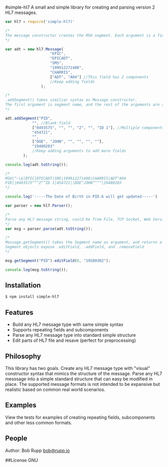 #simple-hl7
A small and simple library for creating and parsing version 2 HL7 messages.

```js
var hl7 = require('simple-hl7)'

/*
The message constructor creates the MSH segment. Each argument is a field.
*/

var adt = new hl7.Message(
                    "EPIC",
                    "EPICADT",
                    "SMS",
                    "199912271408",
                    "CHARRIS",
                    ["ADT", "A04"] //This field has 2 components
                    //Keep adding fields
                );

/*
.addSegment() takes similiar syntax as Message constructor.
The first argument is segment name, and the rest of the arguments are added as fields.
*/

adt.addSegment("PID",
            "", //Blank field
            ["0493575", "", "", "2", "", "ID 1"], //Multiple components
            "454721",
            "",
            ["DOE", "JOHN", "", "", "", ""],
            "19480203"
            //Keep adding arguments to add more fields
        );

console.log(adt.toString());

/*
MSH|^~\&|EPIC|EPICADT|SMS|199912271408|CHARRIS|ADT^A04
PID||0493575^^^2^^ID 1|454721||DOE^JOHN^^^^|19480203
*/

console.log('-----The Date of Birth in PID.6 will get updated-----')

var parser = new hl7.Parser();

/*
Parse any HL7 message string, could be from File, TCP Socket, Web Service.
*/
var msg = parser.parse(adt.toString());

/*
Message.getSegment() takes the Segment name as argument, and returns a Segment object.
Segment objects expose .editField, .addField, and .removeField
*/

msg.getSegment("PID").editField(6, "19580302");

console.log(msg.toString());

```

## Installation

```bash
$ npm install simple-hl7
```

## Features

  * Build any HL7 message type with same simple syntax
  * Supports repeating fields and subcomponents
  * Parse any HL7 message type into standard simple structure
  * Edit parts of HL7 file and resave (perfect for preprocessing)

## Philosophy
This library has two goals. Create any HL7 message type with "visual" constructor syntax that mimics the structure of the message. Parse any HL7 messsage into a simple standard structure that can easy be modified in place. The supported message formats is not intended to be expansive but realistic based on common real world scenarios.

## Examples
View the tests for examples of creating repeating fields, subcomponents and other less common formats.

## People
Author: Bob Rupp bob@rupp.io

##License
GNU
